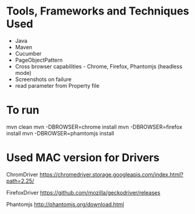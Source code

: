 Tools, Frameworks and Techniques Used
=============

- Java
- Maven
- Cucumber
- PageObjectPattern
- Cross browser capabilities - Chrome, Firefox, Phantomjs (headless mode)
- Screenshots on failure 
- read parameter from Property file


To run
=============

mvn clean
mvn -DBROWSER=chrome install
mvn -DBROWSER=firefox install
mvn -DBROWSER=phamtomjs install


Used MAC version for Drivers
=============

ChromDriver 
https://chromedriver.storage.googleapis.com/index.html?path=2.25/

FirefoxDriver
https://github.com/mozilla/geckodriver/releases

Phantomjs
http://phantomjs.org/download.html
